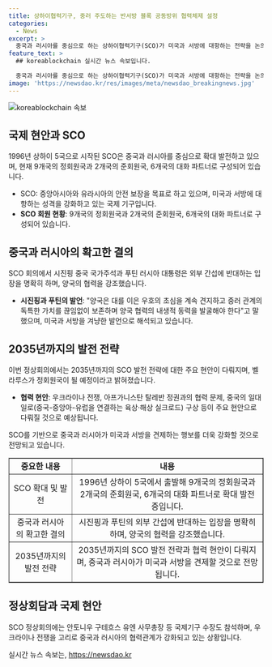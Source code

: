```yaml
---
title: 상하이협력기구, 중러 주도하는 반서방 블록 공동방위 협력체제 설정
categories:
  - News
excerpt: >
  중국과 러시아를 중심으로 하는 상하이협력기구(SCO)가 미국과 서방에 대항하는 전략을 논의하고 있다. 이번 SCO 정상회의에서는 2035년까지의 발전 전략과 우크라이나 전쟁, 이스라엘·팔레스타인 문제, 시리아 긴장 등을 논의할 것으로 예상된다. 또한, 중국과 러시아는 미국과 서방을 견제하는 행보를 강화하고 있으며, 이에 트루크메니스탄, 동남아시아 국가연합, 독립국가연합도 초청 국가로 활동하고 있다. 두 나라의 협력 관계는 사상 최고의 시기에 있으며, 이번 회의는 중국-중앙아-유럽을 연결하는 일대일로 등 전략적인 협력문제를 다룰 전망이다. (150자)
feature_text: >
  ## koreablockchain 실시간 뉴스 속보입니다.

  중국과 러시아를 중심으로 하는 상하이협력기구(SCO)가 미국과 서방에 대항하는 전략을 논의하고 있다. 이번 SCO 정상회의에서는 2035년까지의 발전 전략과 우크라이나 전쟁, 이스라엘·팔레스타인 문제, 시리아 긴장 등을 논의할 것으로 예상된다. 또한, 중국과 러시아는 미국과 서방을 견제하는 행보를 강화하고 있으며, 이에 트루크메니스탄, 동남아시아 국가연합, 독립국가연합도 초청 국가로 활동하고 있다. 두 나라의 협력 관계는 사상 최고의 시기에 있으며, 이번 회의는 중국-중앙아-유럽을 연결하는 일대일로 등 전략적인 협력문제를 다룰 전망이다. (150자)
image: 'https://newsdao.kr/res/images/meta/newsdao_breakingnews.jpg'
---
```


<p><img src="https://newsdao.kr/res/images/meta/newsdao_breakingnews.jpg" alt="koreablockchain 속보" /></p>

<h2 data-ke-size="size26">국제 현안과 SCO</h2>

<p data-ke-size="size16">1996년 상하이 5국으로 시작된 SCO은 중국과 러시아를 중심으로 확대 발전하고 있으며, 현재 9개국의 정회원국과 2개국의 준회원국, 6개국의 대화 파트너로 구성되어 있습니다.</p>

<ul>
  <li>SCO: 중앙아시아와 유라시아의 안전 보장을 목표로 하고 있으며, 미국과 서방에 대항하는 성격을 강화하고 있는 국제 기구입니다.</li>
  <li><b>SCO 회원 현황</b>: 9개국의 정회원국과 2개국의 준회원국, 6개국의 대화 파트너로 구성되어 있습니다.</li>
</ul>

<h2 data-ke-size="size26">중국과 러시아의 확고한 결의</h2>

<p data-ke-size="size16">SCO 회의에서 시진핑 중국 국가주석과 푸틴 러시아 대통령은 외부 간섭에 반대하는 입장을 명확히 하며, 양국의 협력을 강조했습니다.</p>

<ul>
  <li><b>시진핑과 푸틴의 발언</b>: "양국은 대를 이은 우호의 초심을 계속 견지하고 중러 관계의 독특한 가치를 끊임없이 보존하며 양국 협력의 내생적 동력을 발굴해야 한다"고 말했으며, 미국과 서방을 겨냥한 발언으로 해석되고 있습니다.</li>
</ul>

<h2 data-ke-size="size26">2035년까지의 발전 전략</h2>

<p data-ke-size="size16">이번 정상회의에서는 2035년까지의 SCO 발전 전략에 대한 주요 현안이 다뤄지며, 벨라루스가 정회원국이 될 예정이라고 밝혀졌습니다.</p>

<ul>
  <li><b>협력 현안</b>: 우크라이나 전쟁, 아프가니스탄 탈레반 정권과의 협력 문제, 중국의 일대일로(중국-중앙아-유럽을 연결하는 육상·해상 실크로드) 구상 등이 주요 현안으로 다뤄질 것으로 예상됩니다.</li>
</ul>

<p data-ke-size="size16">SCO를 기반으로 중국과 러시아가 미국과 서방을 견제하는 행보를 더욱 강화할 것으로 전망되고 있습니다.</p>

<table style="width: 100%;" border="1">
<tbody>
<tr>
<td style="text-align: center; height: 17px;"><b>중요한 내용</b></td>
<td style="text-align: center; height: 17px;"><b>내용</b></td>
</tr>
<tr>
<td style="text-align: center; height: 17px;">SCO 확대 및 발전</td>
<td style="text-align: center; height: 17px;">1996년 상하이 5국에서 출발해 9개국의 정회원국과 2개국의 준회원국, 6개국의 대화 파트너로 확대 발전 중입니다.</td>
</tr>
<tr>
<td style="text-align: center; height: 17px;">중국과 러시아의 확고한 결의</td>
<td style="text-align: center; height: 17px;">시진핑과 푸틴의 외부 간섭에 반대하는 입장을 명확히 하며, 양국의 협력을 강조했습니다.</td>
</tr>
<tr>
<td style="text-align: center; height: 17px;">2035년까지의 발전 전략</td>
<td style="text-align: center; height: 17px;">2035년까지의 SCO 발전 전략과 협력 현안이 다뤄지며, 중국과 러시아가 미국과 서방을 견제할 것으로 전망됩니다.</td>
</tr>
</tbody>
</table>

<h2 data-ke-size="size26">정상회담과 국제 현안</h2>

<p data-ke-size="size16">SCO 정상회의에는 안토니우 구테흐스 유엔 사무총장 등 국제기구 수장도 참석하며, 우크라이나 전쟁을 고리로 중국과 러시아의 협력관계가 강화되고 있는 상황입니다.</p>
실시간 뉴스 속보는, <a href="https://newsdao.kr" rel="dofollow">https://newsdao.kr</a>


